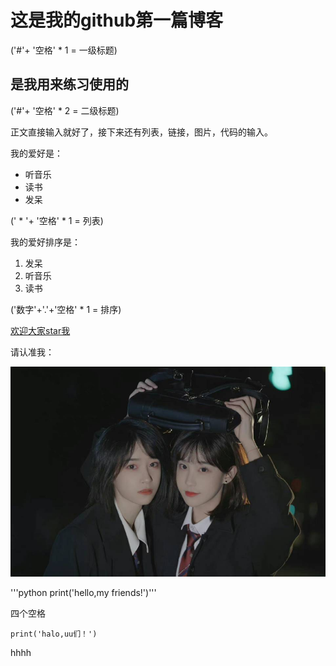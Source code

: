 # 这是我的github第一篇博客 
('#'+ '空格' * 1 = 一级标题)

## 是我用来练习使用的 
('#'+ '空格' * 2 = 二级标题)


正文直接输入就好了，接下来还有列表，链接，图片，代码的输入。


我的爱好是：
* 听音乐
* 读书
* 发呆

(' * '+ '空格' * 1 = 列表)

我的爱好排序是：
1. 发呆
2. 听音乐
3. 读书

('数字'+'.'+'空格' * 1 = 排序)

[欢迎大家star我](https://github.com/YuyuanW)

请认准我：

![头像是本人](头像.jpg)

'''python
print('hello,my friends!')'''


四个空格

    print('halo,uu们！')
    
hhhh
